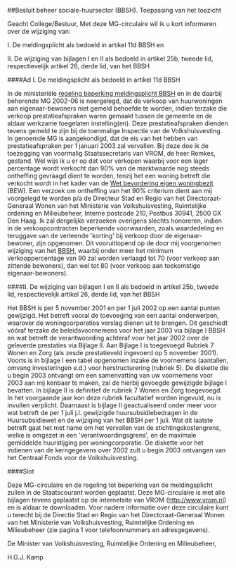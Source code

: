 <meta http-equiv='Content-Type' content='text/html; charset=utf-8' />

##Besluit beheer sociale-huursector (BBSH). Toepassing van het toezicht

Geacht College/Bestuur, Met deze MG-circulaire wil ik u kort informeren over de wijziging van:  

I. De meldingsplicht als bedoeld in artikel 11d BBSH en  

II. De wijziging van bijlagen I en II als bedoeld in artikel 25b, tweede lid, respectievelijk artikel 26, derde lid, van het BBSH       

####Ad I. De meldingsplicht als bedoeld in artikel 11d BBSH

In de ministeriële [regeling beperking meldingsplicht BBSH](../../../../../../../../../../ministeriele-regeling/regeling/beperking/meldingsplicht/bbsh/BWBR0013429/README.md) en in de daarbij behorende MG 2002-06 is neergelegd, dat de verkoop van huurwoningen aan eigenaar-bewoners niet gemeld behoefde te worden, indien terzake die verkoop prestatieafspraken waren gemaakt tussen de gemeente en de aldaar werkzame toegelaten instelling(en). Deze prestatieafspraken dienden tevens gemeld te zijn bij de toenmalige Inspectie van de Volkshuisvesting. In genoemde MG is aangekondigd, dat de eis van het hebben van prestatieafspraken per 1 januari 2003 zal vervallen. Bij deze doe ik de toezegging van voormalig Staatssecretaris van VROM, de heer Remkes, gestand. Wel wijs ik u er op dat voor verkopen waarbij voor een lager percentage wordt verkocht dan 90% van de marktwaarde nog steeds ontheffing gevraagd dient te worden, tenzij het een woning betreft die verkocht wordt in het kader van de [Wet bevordering eigen woningbezit](../../../../../../../../../../wet/wet/bevordering/eigenwoningbezit/BWBR0011919/README.md) (BEW). Een verzoek om ontheffing van het 90% criterium dient aan mij voorgelegd te worden p/a de Directeur Stad en Regio van het Directoraat-Generaal Wonen van het Ministerie van Volkshuisvesting, Ruimtelijke ordening en Milieubeheer, Interne postcode 210, Postbus 30941, 2500 GX Den Haag. Ik zal dergelijke verzoeken overigens slechts honoreren, indien in de verkoopcontracten beperkende voorwaarden, zoals waardedeling en teruggave van de verleende 'korting' bij verkoop door de eigenaar-bewoner, zijn opgenomen. Dit vooruitlopend op de door mij voorgenomen wijziging van het [BBSH](../../../../../../../../../../AMvB/besluit/beheer/sociale-huursector/BWBR0005686/README.md), waarbij onder meer het minimum verkooppercentage van 90 zal worden verlaagd tot 70 (voor verkoop aan zittende bewoners), dan wel tot 80 (voor verkoop aan toekomstige eigenaar-bewoners).    

####II. De wijziging van bijlagen I en II als bedoeld in artikel 25b, tweede lid, respectievelijk artikel 26, derde lid, van het BBSH

Het BBSH is per 5 november 2001 en per 1 juli 2002 op een aantal punten gewijzigd. Het betreft vooral de toevoeging van een aantal onderwerpen, waarover de woningcorporaties verslag dienen uit te brengen. Dit geschiedt vóóraf terzake de beleidsvoornemens voor het jaar 2003 via bijlage I BBSH en wat betreft de verantwoording achteraf voor het jaar 2002 over de geleverde prestaties via Bijlage II. Aan Bijlage I is toegevoegd Rubriek 7 Wonen en Zorg (als zesde prestatieveld ingevoerd op 5 november 2001). Voorts is in bijlage I een tabel opgenomen inzake de voornemens (aantallen, omvang investeringen e.d.) voor herstructurering (rubriek 5). De diskette die u begin 2003 ontvangt om een samenvatting van uw voornemens voor 2003 aan mij kenbaar te maken, zal de hierbij gevoegde gewijzigde bijlage I bevatten. In bijlage II is definitief de rubriek 7 Wonen en Zorg toegevoegd. In het voorgaande jaar kon deze rubriek facultatief worden ingevuld, nu is invullen verplicht. Daarnaast is bijlage II geactualiseerd onder meer voor wat betreft de per 1 juli j.l. gewijzigde huursubsidiebedragen in de Huursubsidiewet en de wijziging van het BBSH per 1 juli. Wat dit laatste betreft gaat het met name om het vervallen van de stichtingskostengrens, welke is omgezet in een 'verantwoordingsgrens', en de maximale gemiddelde huurstijging per woningcorporatie. De diskette voor het indienen van de kerngegevens over 2002 zult u begin 2003 ontvangen van het Centraal Fonds voor de Volkshuisvesting.    

####Slot

Deze MG-circulaire en de regeling tot beperking van de meldingsplicht zullen in de Staatscourant worden geplaatst. Deze MG-circulaire is met alle bijlagen tevens geplaatst op de internetsite van VROM (http://www.vrom.nl) en is aldaar te downloaden. Voor nadere informatie over deze circulaire kunt u terecht bij de Directie Stad en Regio van het Directoraat-Generaal Wonen van het Ministerie van Volkshuisvesting, Ruimtelijke Ordening en Milieubeheer (zie pagina 1 voor telefoonnummers en adresgegevens).      

De 
Minister van Volkshuisvesting, Ruimtelijke Ordening en Milieubeheer, 

H.G.J. Kamp      
